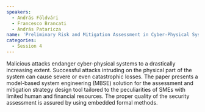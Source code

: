 ```yaml
---
speakers:
  - András Földvári
  - Francesco Brancati
  - András Pataricza 
name: 'Preliminary Risk and Mitigation Assessment in Cyber-Physical Systems'
categories:
  - Session 4
---
```



Malicious attacks endanger cyber-physical systems to a drastically increasing extent. Successful attacks intruding on the physical part of the system can cause severe or even catastrophic losses. The paper presents a model-based system engineering (MBSE) solution for the assessment and mitigation strategy design tool tailored to the peculiarities of SMEs with limited human and financial resources. The proper quality of the security assessment is assured by using embedded formal methods.
